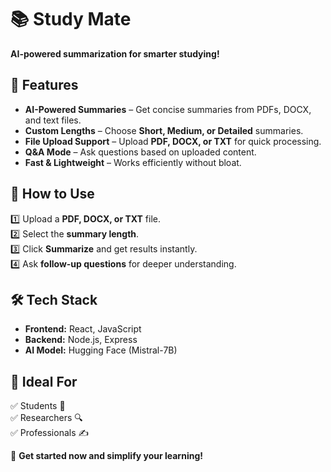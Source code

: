 # 📚 Study Mate  
**AI-powered summarization for smarter studying!**  

## 🚀 Features  
-  **AI-Powered Summaries** – Get concise summaries from PDFs, DOCX, and text files.  
-  **Custom Lengths** – Choose **Short, Medium, or Detailed** summaries.  
-  **File Upload Support** – Upload **PDF, DOCX, or TXT** for quick processing.  
-  **Q&A Mode** – Ask questions based on uploaded content.  
-  **Fast & Lightweight** – Works efficiently without bloat.  

## 🔧 How to Use  
1️⃣ Upload a **PDF, DOCX, or TXT** file.  
2️⃣ Select the **summary length**.  
3️⃣ Click **Summarize** and get results instantly.  
4️⃣ Ask **follow-up questions** for deeper understanding.  

## 🛠 Tech Stack  
- **Frontend:** React, JavaScript  
- **Backend:** Node.js, Express  
- **AI Model:** Hugging Face (Mistral-7B)  

## 🎯 Ideal For  
✅ Students 📖  
✅ Researchers 🔍  
✅ Professionals ✍️  

🔗 **Get started now and simplify your learning!**  
